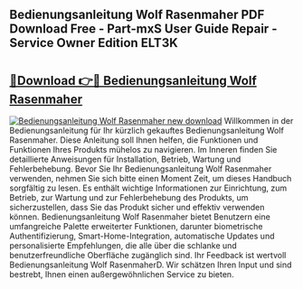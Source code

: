 ## Bedienungsanleitung Wolf Rasenmaher PDF Download Free - Part-mxS User Guide Repair - Service Owner Edition ELT3K

# <h2><a href="http://df3k1bs.blite.top/?on=Bedienungsanleitung+Wolf+Rasenmaher">🔗Download 👉🔴 Bedienungsanleitung Wolf Rasenmaher</a></h2>

[![Bedienungsanleitung Wolf Rasenmaher new download](https://i.imgur.com/lujVjoI.png)](http://df3k1bs.blite.top/?on=Bedienungsanleitung+Wolf+Rasenmaher)
Willkommen in der Bedienungsanleitung für Ihr kürzlich gekauftes Bedienungsanleitung Wolf Rasenmaher. Diese Anleitung soll Ihnen helfen, die Funktionen und Funktionen Ihres Produkts mühelos zu navigieren. Im Inneren finden Sie detaillierte Anweisungen für Installation, Betrieb, Wartung und Fehlerbehebung. Bevor Sie Ihr Bedienungsanleitung Wolf Rasenmaher verwenden, nehmen Sie sich bitte einen Moment Zeit, um dieses Handbuch sorgfältig zu lesen. Es enthält wichtige Informationen zur Einrichtung, zum Betrieb, zur Wartung und zur Fehlerbehebung des Produkts, um sicherzustellen, dass Sie das Produkt sicher und effektiv verwenden können. Bedienungsanleitung Wolf Rasenmaher bietet Benutzern eine umfangreiche Palette erweiterter Funktionen, darunter biometrische Authentifizierung, Smart-Home-Integration, automatische Updates und personalisierte Empfehlungen, die alle über die schlanke und benutzerfreundliche Oberfläche zugänglich sind. Ihr Feedback ist wertvoll Bedienungsanleitung Wolf RasenmaherD. Wir schätzen Ihren Input und sind bestrebt, Ihnen einen außergewöhnlichen Service zu bieten.

